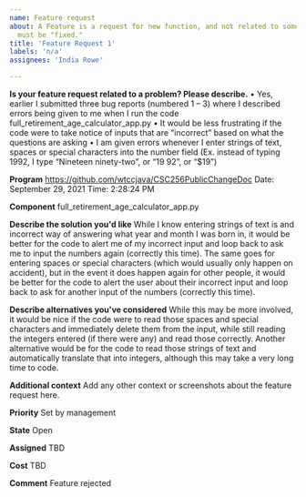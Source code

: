 ```yaml
---
name: Feature request
about: A Feature is a request for new function, and not related to something that
  must be "fixed."
title: 'Feature Request 1'
labels: 'n/a'
assignees: 'India Rowe'

---
```


**Is your feature request related to a problem? Please describe.**
•	Yes, earlier I submitted three bug reports (numbered 1 – 3) where I described errors being given to me when I run the code full_retirement_age_calculator_app.py
•	It would be less frustrating if the code were to take notice of inputs that are “incorrect” based on what the questions are asking
•	I am given errors whenever I enter strings of text, spaces or special characters into the number field (Ex. instead of typing 1992, I type “Nineteen ninety-two”, or “19 92”, or “$19”)


**Program**
https://github.com/wtccjava/CSC256PublicChangeDoc
Date: September 29, 2021
Time: 2:28:24 PM


**Component**
full_retirement_age_calculator_app.py


**Describe the solution you'd like**
While I know entering strings of text is and incorrect way of answering what year and month I was born in, it would be better for the code to alert me of my incorrect input and loop back to ask me to input the numbers again (correctly this time). The same goes for entering spaces or special characters (which would usually only happen on accident), but in the event it does happen again for other people, it would be better for the code to alert the user about their incorrect input and loop back to ask for another input of the numbers (correctly this time).


**Describe alternatives you've considered**
While this may be more involved, it would be nice if the code were to read those spaces and special characters and immediately delete them from the input, while still reading the integers entered (if there were any) and read those correctly. Another alternative would be for the code to read those strings of text and automatically translate that into integers, although this may take a very long time to code. 


**Additional context**
Add any other context or screenshots about the feature request here.


**Priority**
Set by management


**State**
Open


**Assigned**
TBD


**Cost**
TBD


**Comment**
Feature rejected

